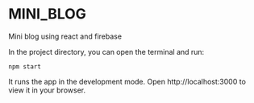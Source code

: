 # MINI_BLOG
 Mini blog using react and firebase

In the project directory, you can open the terminal and run:

```npm start```

It runs the app in the development mode.
Open http://localhost:3000 to view it in your browser.